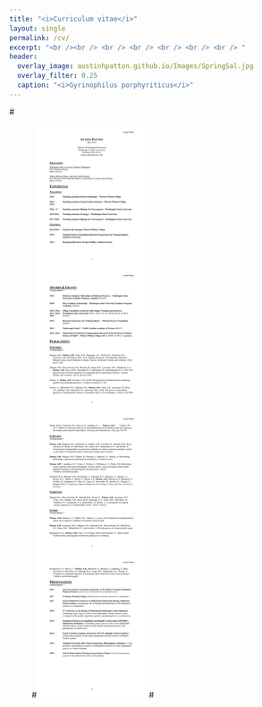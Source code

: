 ```yaml
---
title: "<i>Curriculum vitae</i>"
layout: single
permalink: /cv/
excerpt: "<br /><br /> <br /> <br /> <br /> <br /> <br /> "
header:
  overlay_image: austinhpatton.github.io/Images/SpringSal.jpg
  overlay_filter: 0.25
  caption: "<i>Gyrinophilus porphyriticus</i>"
---
```

<object data="/Images/A_Patton_CV_10-21-19.pdf" width="1000" height="5177" type='application/pdf'/>
#<figure>
#<img src="/Images/A_Patton_CV_5-28-19.jpg" class="inline">
#</figure>
